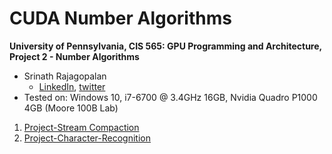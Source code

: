 CUDA Number Algorithms
======================

**University of Pennsylvania, CIS 565: GPU Programming and Architecture,
Project 2 - Number Algorithms**

* Srinath Rajagopalan
  * [LinkedIn](https://www.linkedin.com/in/srinath-rajagopalan-07a43155), [twitter](https://twitter.com/srinath132)
* Tested on: Windows 10, i7-6700 @ 3.4GHz 16GB, Nvidia Quadro P1000 4GB (Moore 100B Lab)


1) [Project-Stream Compaction](Project2-Stream-Compaction/README.md)
2) [Project-Character-Recognition](Project2-Character-Recognition/REAME.md)
